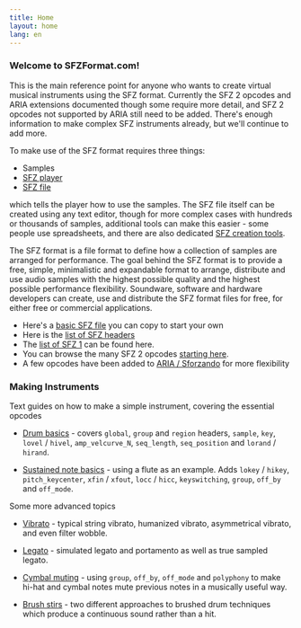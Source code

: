 ```yaml
---
title: Home
layout: home
lang: en
---
```

### Welcome to SFZFormat.com!

<div markdown="1" class="jumbotron p-4 mb-3">

This is the main reference point for anyone who wants to create virtual musical
instruments using the SFZ format. Currently the SFZ 2 opcodes and ARIA extensions
documented though some require more detail, and SFZ 2 opcodes not supported by
ARIA still need to be added. There's enough information to make complex SFZ
instruments already, but we'll continue to add more.

To make use of the SFZ format requires three things:

- Samples
- [SFZ player]
- [SFZ file]

which tells the player how to use the samples. The SFZ file itself can be created
using any text editor, though for more complex cases with hundreds or thousands
of samples, additional tools can make this easier - some people use spreadsheets,
and there are also dedicated [SFZ creation tools].

The SFZ format is a file format to define how a collection of samples are
arranged for performance. The goal behind the SFZ format is to provide a free,
simple, minimalistic and expandable format to arrange, distribute and use audio
samples with the highest possible quality and the highest possible performance
flexibility. Soundware, software and hardware developers can create, use and
distribute the SFZ format files for free, for either free or commercial applications.

- Here's a [basic SFZ file] you can copy to start your own
- Here is the [list of SFZ headers]
- The [list of SFZ 1] can be found here.
- You can browse the many SFZ 2 opcodes [starting here].
- A few opcodes have been added to [ARIA / Sforzando] for more flexibility
</div>

### Making Instruments

<div markdown="1" class="jumbotron p-4 mb-3">

Text guides on how to make a simple instrument, covering the essential opcodes

- [Drum basics] - covers `global`, `group` and
  `region` headers, `sample`, `key`, `lovel` / `hivel`, `amp_velcurve_N`,
  `seq_length`, `seq_position` and `lorand` / `hirand`.

- [Sustained note basics] - using a flute
  as an example.
  Adds `lokey` / `hikey`, `pitch_keycenter`, `xfin` / `xfout`, `locc` / `hicc`,
  `keyswitching`, `group`, `off_by` and `off_mode`.

Some more advanced topics

- [Vibrato] - typical string vibrato, humanized vibrato,
  asymmetrical vibrato, and even filter wobble.

- [Legato] - simulated legato and portamento as well as
  true sampled legato.

- [Cymbal muting] - using `group`, `off_by`, `off_mode`
  and `polyphony` to make hi-hat and cymbal notes mute previous notes
  in a musically useful way.

- [Brush stirs] - two different approaches to brushed
	drum techniques which produce a continuous sound rather than a hit.
</div>

[ARIA / Sforzando]:      /extensions/aria/
[basic SFZ file]:        /tutorials/basic_sfz_file
[Brush stirs]:           /tutorials/brush_stirs
[Cymbal muting]:         /tutorials/cymbal_muting
[Drum basics]:           /tutorials/drum_basics
[list of SFZ 1]:         /misc/sfz1
[list of SFZ headers]:   /headers
[SFZ creation tools]:    /software/tools
[SFZ file]:              /tutorials/basic_sfz_file
[SFZ player]:            /software/players
[starting here]:         /misc/sfz2
[Sustained note basics]: /tutorials/sustained_note_basics
[Legato]:                /tutorials/legato
[Vibrato]:               /tutorials/vibrato
